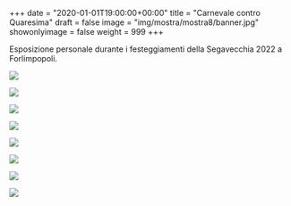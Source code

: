+++
date = "2020-01-01T19:00:00+00:00"
title = "Carnevale contro Quaresima"
draft = false
image = "img/mostra/mostra8/banner.jpg"
showonlyimage = false
weight = 999
+++

Esposizione personale durante i festeggiamenti della Segavecchia 2022 a Forlimpopoli.

<!--more-->
![](/img/mostra/mostra8/p0.jpg)

![](/img/mostra/mostra8/p1.jpg)

![](/img/mostra/mostra8/p2.jpg)

![](/img/mostra/mostra8/p3.jpg)

![](/img/mostra/mostra8/p4.jpg)

![](/img/mostra/mostra8/p5.jpg)

![](/img/mostra/mostra8/p6.jpg)

![](/img/mostra/mostra8/p7.jpg)

